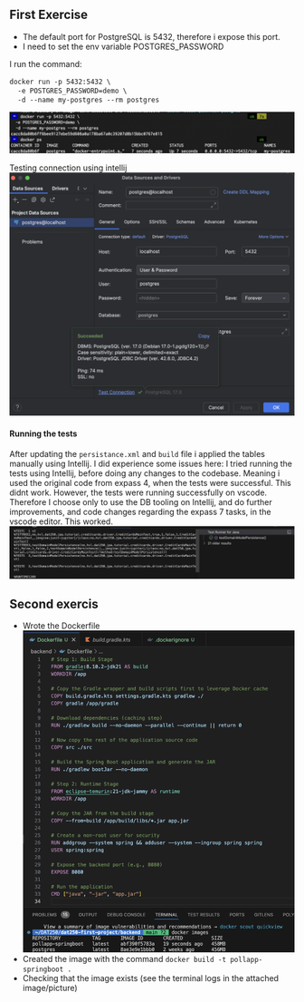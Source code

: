 ## First Exercise

- The default port for PostgreSQL is 5432, therefore i expose this port.
- I need to set the env variable POSTGRES_PASSWORD

I run the command:

```
docker run -p 5432:5432 \
  -e POSTGRES_PASSWORD=demo \
  -d --name my-postgres --rm postgres
```

![alt text](image.png)

Testing connection using intellij
![alt text](image-2.png)

#### Running the tests

After updating the `persistance.xml` and `build` file i applied the tables manually using Intellij. I did experience some issues here: I tried running the tests using Intellij, before doing any changes to the codebase. Meaning i used the original code from expass 4, when the tests were successful. This didnt work. However, the tests were running successfully on vscode. Therefore I choose only to use the DB tooling on Intellij, and do further improvements, and code changes regarding the expass 7 tasks, in the vscode editor. This worked.
![alt text](image-3.png)

## Second exercis

- Wrote the Dockerfile
  ![alt text](image-4.png)
- Created the image with the command `docker build -t pollapp-springboot .`
- Checking that the image exists (see the terminal logs in the attached image/picture)
